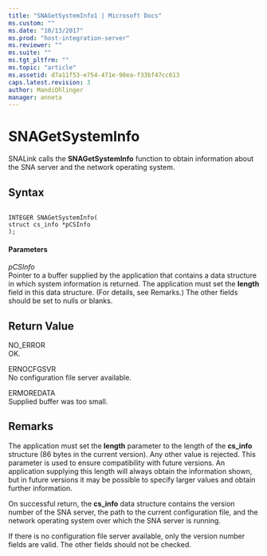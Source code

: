 ```yaml
---
title: "SNAGetSystemInfo1 | Microsoft Docs"
ms.custom: ""
ms.date: "10/13/2017"
ms.prod: "host-integration-server"
ms.reviewer: ""
ms.suite: ""
ms.tgt_pltfrm: ""
ms.topic: "article"
ms.assetid: d7a11f53-e754-471e-98ea-f33bf47cc613
caps.latest.revision: 3
author: MandiOhlinger
manager: anneta
---
```

# SNAGetSystemInfo
SNALink calls the **SNAGetSystemInfo** function to obtain information about the SNA server and the network operating system.  
  
## Syntax  
  
```  
  
INTEGER SNAGetSystemInfo(   
struct cs_info *pCSInfo  
);  
```  
  
#### Parameters  
 *pCSInfo*  
 Pointer to a buffer supplied by the application that contains a data structure in which system information is returned. The application must set the **length** field in this data structure. (For details, see Remarks.) The other fields should be set to nulls or blanks.  
  
## Return Value  
 NO_ERROR  
 OK.  
  
 ERNOCFGSVR  
 No configuration file server available.  
  
 ERMOREDATA  
 Supplied buffer was too small.  
  
## Remarks  
 The application must set the **length** parameter to the length of the **cs_info** structure (86 bytes in the current version). Any other value is rejected. This parameter is used to ensure compatibility with future versions. An application supplying this length will always obtain the information shown, but in future versions it may be possible to specify larger values and obtain further information.  
  
 On successful return, the **cs_info** data structure contains the version number of the SNA server, the path to the current configuration file, and the network operating system over which the SNA server is running.  
  
 If there is no configuration file server available, only the version number fields are valid. The other fields should not be checked.